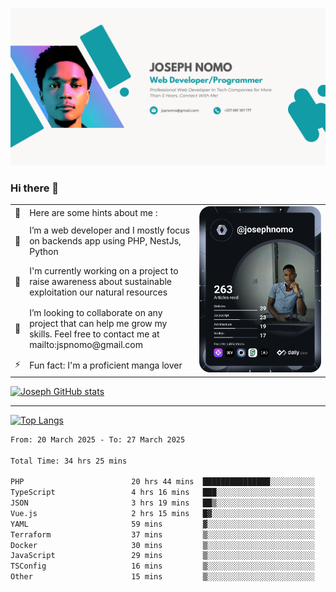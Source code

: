 ![Banner of my profile!](/Joseph_NOMO_NEW.png "Banner")

### Hi there 👋

<!--- | --  | 👋  | Here are some hints about me :                                                                                                 | <td rowspan=6><img src="/devcard.svg" width="400" alt="Joseph NOMO's Dev Card"/></td> |
| --- | --- | ------------------------------------------------------------------------------------------------------------------------------ | ------------------------------------------------------------------------------------- |
| --  | 🔭  | I’m a web developer and I mostly focus on backends app using PHP, NestJs, Python                                               |
| --  | 🦁  | I'm currently working on a project to raise awareness about sustainable exploitation our natural resources                     |
| --  | 👯  | I’m looking to collaborate on any project that can help me grow my skills. Feel free to contact me at mailto:jspnomo@gmail.com |
| --  | ⚡  | Fun fact: I'm a proficient manga lover                                                                                         |
--->

<table>
    <tr>
        <td width="1%">👋</td>
        <td width="55%">Here are some hints about me :</td>
        <td rowspan=6 width="44%"><img src="/devcard.svg" width="400" alt="Joseph NOMO's Dev Card"/></td>
    </tr>
    <tr>
        <td>🔭</td>
        <td>I’m a web developer and I mostly focus on backends app using PHP, NestJs, Python</td>
    </tr>
    <tr>
        <td>🦁</td>
        <td>I'm currently working on a project to raise awareness about sustainable exploitation our natural resources</td>
    </tr>
    <tr>
        <td>👯</td>
        <td>I’m looking to collaborate on any project that can help me grow my skills. Feel free to contact me at mailto:jspnomo@gmail.com</td>
    </tr>
    <tr>
        <td>⚡</td>
        <td>Fun fact: I'm a proficient manga lover</td>
    </tr>

</table>

[![Joseph GitHub stats](https://github-readme-stats-seven-sigma-53.vercel.app/api?username=Jspascal)](https://github.com/Jspascal/github-readme-stats)

---

[![Top Langs](https://github-readme-stats-seven-sigma-53.vercel.app/api/top-langs/?username=Jspascal&layout=compact)](https://github.com/Jspascal/github-readme-stats)

<!--START_SECTION:waka-->

```txt
From: 20 March 2025 - To: 27 March 2025

Total Time: 34 hrs 25 mins

PHP                        20 hrs 44 mins  ███████████████░░░░░░░░░░   60.24 %
TypeScript                 4 hrs 16 mins   ███░░░░░░░░░░░░░░░░░░░░░░   12.41 %
JSON                       3 hrs 19 mins   ██▒░░░░░░░░░░░░░░░░░░░░░░   09.65 %
Vue.js                     2 hrs 15 mins   █▓░░░░░░░░░░░░░░░░░░░░░░░   06.54 %
YAML                       59 mins         ▓░░░░░░░░░░░░░░░░░░░░░░░░   02.87 %
Terraform                  37 mins         ▒░░░░░░░░░░░░░░░░░░░░░░░░   01.81 %
Docker                     30 mins         ▒░░░░░░░░░░░░░░░░░░░░░░░░   01.45 %
JavaScript                 29 mins         ▒░░░░░░░░░░░░░░░░░░░░░░░░   01.43 %
TSConfig                   16 mins         ▒░░░░░░░░░░░░░░░░░░░░░░░░   00.78 %
Other                      15 mins         ▒░░░░░░░░░░░░░░░░░░░░░░░░   00.73 %
```

<!--END_SECTION:waka-->
